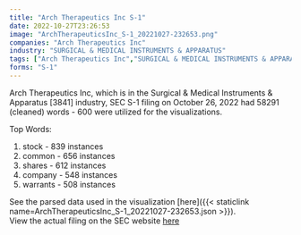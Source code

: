 ```yaml
---
title: "Arch Therapeutics Inc S-1"
date: 2022-10-27T23:26:53
image: "ArchTherapeuticsInc_S-1_20221027-232653.png"
companies: "Arch Therapeutics Inc"
industry: "SURGICAL & MEDICAL INSTRUMENTS & APPARATUS"
tags: ["Arch Therapeutics Inc","SURGICAL & MEDICAL INSTRUMENTS & APPARATUS","10-26-2022","S-1"]
forms: "S-1"
---
```

Arch Therapeutics Inc, which is in the Surgical & Medical Instruments & Apparatus [3841] industry, SEC S-1 filing on October 26, 2022 had 58291 (cleaned) words - 600 were utilized for the visualizations.

Top Words:
1. stock - 839 instances
2. common - 656 instances
3. shares - 612 instances
4. company - 548 instances
5. warrants - 508 instances


See the parsed data used in the visualization [here]({{< staticlink name=ArchTherapeuticsInc_S-1_20221027-232653.json >}}).  
View the actual filing on the SEC website [here](https://www.sec.gov/Archives/edgar/data/1537561/0001851734-22-000639.txt)
